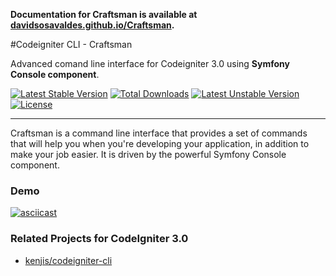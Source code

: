 **Documentation for Craftsman is available at [davidsosavaldes.github.io/Craftsman](http://davidsosavaldes.github.io/Craftsman).**

#Codeigniter CLI - Craftsman

Advanced comand line interface for Codeigniter 3.0 using **Symfony Console component**.

[![Latest Stable Version](https://poser.pugx.org/dsv/craftsman/v/stable)](https://packagist.org/packages/dsv/craftsman) [![Total Downloads](https://poser.pugx.org/dsv/craftsman/downloads)](https://packagist.org/packages/dsv/craftsman) [![Latest Unstable Version](https://poser.pugx.org/dsv/craftsman/v/unstable)](https://packagist.org/packages/dsv/craftsman) [![License](https://poser.pugx.org/dsv/craftsman/license)](https://packagist.org/packages/dsv/craftsman)

----

Craftsman is a command line interface that provides a set of commands that will help you when you're developing your application, in addition to make your job easier. It is driven by the powerful Symfony Console component.

### Demo

[![asciicast](https://asciinema.org/a/45166.png)](https://asciinema.org/a/45166)

### Related Projects for CodeIgniter 3.0

* [kenjis/codeigniter-cli](https://github.com/kenjis/codeigniter-cli)
